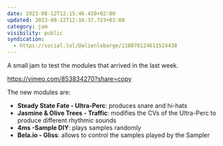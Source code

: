 ```yaml
---
date: 2023-08-12T12:15:46.420+02:00
updated: 2023-08-12T12:16:37.723+02:00
category: jam
visibility: public
syndication:
  - https://social.lol/@alienlebarge/110876124611524438
---
```


A small jam to test the modules that arrived in the last week. 

https://vimeo.com/853834270?share=copy

The new modules are:

-  **Steady State Fate - Ultra-Perc**: produces snare and hi-hats
-  **Jasmine & Olive Trees - Traffic**: modifies the CVs of the Ultra-Perc to produce different rhythmic sounds
-  **4ms -Sample DIY**: plays samples randomly
-  **Bela.io - Gliss**: allows to control the samples played by the Sampler
